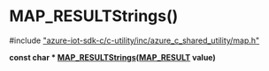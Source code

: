 # MAP_RESULTStrings()

\#include ["azure-iot-sdk-c/c-utility/inc/azure_c_shared_utility/map.h"](../iot-c-ref-map-h.md)  

**const char * [MAP_RESULTStrings](#map_8h_1acd22a0416776128bca9a3ef88e4624e3)([MAP_RESULT](#map_8h_1ad7dca46cbca14e08e0561d21ca68324e) value)**

